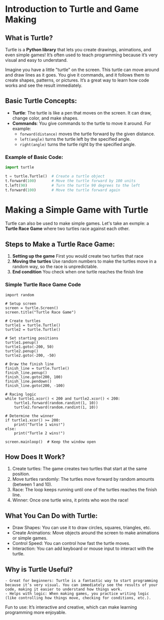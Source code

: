 # Introduction to Turtle and Game Making

## What is Turtle?

Turtle is a **Python library** that lets you create drawings, animations, and even simple games! It’s often used to teach programming because it’s very visual and easy to understand.

Imagine you have a little "turtle" on the screen. This turtle can move around and draw lines as it goes. You give it commands, and it follows them to create shapes, patterns, or pictures. It’s a great way to learn how code works and see the result immediately.

## Basic Turtle Concepts:

- **Turtle**: The turtle is like a pen that moves on the screen. It can draw, change color, and make shapes.
- **Commands**: You give commands to the turtle to move it around. For example:
  - `forward(distance)` moves the turtle forward by the given distance.
  - `left(angle)` turns the turtle left by the specified angle.
  - `right(angle)` turns the turtle right by the specified angle.

### Example of Basic Code:

```python
import turtle

t = turtle.Turtle()  # Create a turtle object
t.forward(100)       # Move the turtle forward by 100 units
t.left(90)           # Turn the turtle 90 degrees to the left
t.forward(100)       # Move the turtle forward again
```

# Making a Simple Game with Turtle 
Turtle can also be used to make simple games. Let's take an exmple: a **Turtle Race Game** where two turtles race against each other.

## Steps to Make a Turtle Race Game:
1. **Setting up the game**
  First you would create two turtles that race
3. **Moving the turtles**
   Use random numbers to make the turtles move in a random way, so the race is unpredictable.
5. **End condition**
   You check when one turtle reaches the finish line

### Simple Turtle Race Game Code

```import turtle
import random

# Setup screen
screen = turtle.Screen()
screen.title("Turtle Race Game")

# Create turtles
turtle1 = turtle.Turtle()
turtle2 = turtle.Turtle()

# Set starting positions
turtle1.penup()
turtle1.goto(-200, 50)
turtle2.penup()
turtle2.goto(-200, -50)

# Draw the finish line
finish_line = turtle.Turtle()
finish_line.penup()
finish_line.goto(200, 100)
finish_line.pendown()
finish_line.goto(200, -100)

# Racing logic
while turtle1.xcor() < 200 and turtle2.xcor() < 200:
    turtle1.forward(random.randint(1, 10))
    turtle2.forward(random.randint(1, 10))

# Determine the winner
if turtle1.xcor() >= 200:
    print("Turtle 1 wins!")
else:
    print("Turtle 2 wins!")

screen.mainloop()  # Keep the window open
```
## How Does It Work?

1. Create turtles: The game creates two turtles that start at the same position.
2. Move turtles randomly: The turtles move forward by random amounts (between 1 and 10).
3. Race: The loop keeps running until one of the turtles reaches the finish line.
4. Winner: Once one turtle wins, it prints who won the race!

## What You Can Do with Turtle:
  - Draw Shapes: You can use it to draw circles, squares, triangles, etc.
  - Create Animations: Move objects around the screen to make animations or simple games.
  - Control Speed: You can control how fast the turtle moves.
  - Interaction: You can add keyboard or mouse input to interact with the turtle.

## Why is Turtle Useful?
    - Great for beginners: Turtle is a fantastic way to start programming because it’s very visual. You can immediately see the results of your code, making it easier to understand how things work.
    - Helps with logic: When making games, you practice writing logic (like controlling how things move, checking for conditions, etc.).
Fun to use: It’s interactive and creative, which can make learning programming more enjoyable.
